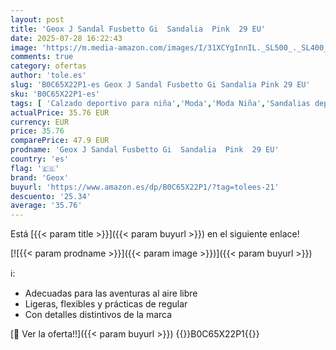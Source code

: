 ```yaml
---
layout: post
title: 'Geox J Sandal Fusbetto Gi  Sandalia  Pink  29 EU'
date: 2025-07-28 16:22:43
image: 'https://m.media-amazon.com/images/I/31XCYgInnIL._SL500_._SL400_.jpg'
comments: true
category: ofertas
author: 'tole.es'
slug: 'B0C65X22P1-es Geox J Sandal Fusbetto Gi Sandalia Pink 29 EU'
sku: 'B0C65X22P1-es'
tags: [ 'Calzado deportivo para niña','Moda','Moda Niña','Sandalias deportivas para niña','Zapatillas deportivas y de moda para niñas','Zapatos de niña','geox','sandalia','🇪🇸', ]
actualPrice: 35.76 EUR
currency: EUR
price: 35.76
comparePrice: 47.9 EUR
prodname: 'Geox J Sandal Fusbetto Gi  Sandalia  Pink  29 EU'
country: 'es'
flag: '🇪🇸'
brand: 'Geox'
buyurl: 'https://www.amazon.es/dp/B0C65X22P1/?tag=tolees-21'
descuento: '25.34'
average: '35.76'
---
```


Está [{{< param title >}}]({{< param buyurl >}}) en el siguiente enlace!

[![{{< param prodname >}}]({{< param image >}})]({{< param buyurl >}})

ℹ️:

- Adecuadas para las aventuras al aire libre
- Ligeras, flexibles y prácticas de regular
- Con detalles distintivos de la marca

[🛒 Ver la oferta!!]({{< param buyurl >}})
{{<world>}}B0C65X22P1{{</world>}}
